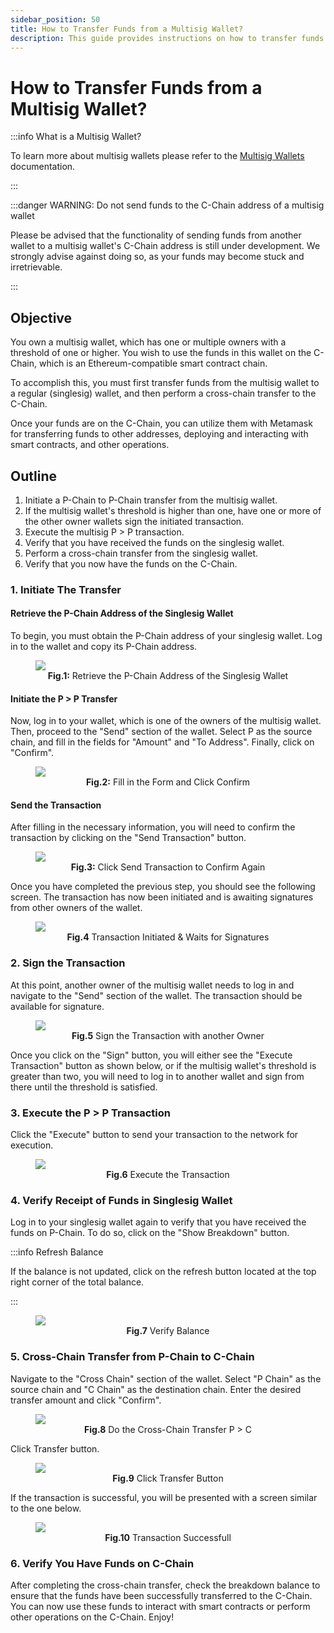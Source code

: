 ```yaml
---
sidebar_position: 50
title: How to Transfer Funds from a Multisig Wallet?
description: This guide provides instructions on how to transfer funds from a multisig wallet.
---
```


# How to Transfer Funds from a Multisig Wallet?

:::info What is a Multisig Wallet?

To learn more about multisig wallets please refer to the
[Multisig Wallets](/guides/multisig-wallets.md) documentation.

:::

:::danger WARNING: Do not send funds to the C-Chain address of a multisig wallet

Please be advised that the functionality of sending funds from another wallet to a multisig
wallet's C-Chain address is still under development. We strongly advise against doing so,
as your funds may become stuck and irretrievable.

:::

## Objective

You own a multisig wallet, which has one or multiple owners with a threshold of one or higher.
You wish to use the funds in this wallet on the C-Chain, which is an Ethereum-compatible smart
contract chain.

To accomplish this, you must first transfer funds from the multisig wallet to a regular
(singlesig) wallet, and then perform a cross-chain transfer to the C-Chain.

Once your funds are on the C-Chain, you can utilize them with Metamask for transferring funds
to other addresses, deploying and interacting with smart contracts, and other operations.

## Outline

1. Initiate a P-Chain to P-Chain transfer from the multisig wallet.
2. If the multisig wallet's threshold is higher than one, have one or more of the other owner wallets sign the initiated transaction.
3. Execute the multisig P > P transaction.
4. Verify that you have received the funds on the singlesig wallet.
5. Perform a cross-chain transfer from the singlesig wallet.
6. Verify that you now have the funds on the C-Chain.

### 1. Initiate The Transfer

#### Retrieve the P-Chain Address of the Singlesig Wallet

To begin, you must obtain the P-Chain address of your singlesig wallet. Log in to the wallet and
copy its P-Chain address.

<figure>
<img class="zoom" src="/img/msig-to-ssig/1-ssig-p-address.png#center"/>
<figcaption align = "center"><b>Fig.1:</b> Retrieve the P-Chain Address of the Singlesig Wallet</figcaption>
</figure>

#### Initiate the P > P Transfer

Now, log in to your wallet, which is one of the owners of the multisig wallet. Then, proceed to
the "Send" section of the wallet. Select P as the source chain, and fill in the fields for "Amount"
and "To Address". Finally, click on "Confirm".

<figure>
<img class="zoom" src="/img/msig-to-ssig/2-msig-p-transfer-initiate.png#center"/>
<figcaption align = "center"><b>Fig.2:</b> Fill in the Form and Click Confirm</figcaption>
</figure>

#### Send the Transaction

After filling in the necessary information, you will need to confirm the transaction by
clicking on the "Send Transaction" button.

<figure>
<img class="zoom" src="/img/msig-to-ssig/3-msig-p-transfer-send-txn.png#center"/>
<figcaption align = "center"><b>Fig.3:</b> Click Send Transaction to Confirm Again</figcaption>
</figure>

Once you have completed the previous step, you should see the following screen. The transaction
has now been initiated and is awaiting signatures from other owners of the wallet.

<figure>
<img class="zoom" src="/img/msig-to-ssig/4-msig-p-transfer-abort-txn.png#center"/>
<figcaption align = "center"><b>Fig.4</b> Transaction Initiated & Waits for Signatures</figcaption>
</figure>

### 2. Sign the Transaction

At this point, another owner of the multisig wallet needs to log in and navigate to the "Send"
section of the wallet. The transaction should be available for signature.

<figure>
<img class="zoom" src="/img/msig-to-ssig/5-msig-sign-txn.png#center"/>
<figcaption align = "center"><b>Fig.5</b> Sign the Transaction with another Owner</figcaption>
</figure>

Once you click on the "Sign" button, you will either see the "Execute Transaction" button as
shown below, or if the multisig wallet's threshold is greater than two, you will need to log
in to another wallet and sign from there until the threshold is satisfied.

### 3. Execute the P > P Transaction

Click the "Execute" button to send your transaction to the network for execution.

<figure>
<img class="zoom" src="/img/msig-to-ssig/6-msig-execute-txn.png#center"/>
<figcaption align = "center"><b>Fig.6</b> Execute the Transaction</figcaption>
</figure>

### 4. Verify Receipt of Funds in Singlesig Wallet

Log in to your singlesig wallet again to verify that you have received the funds on P-Chain.
To do so, click on the "Show Breakdown" button.

:::info Refresh Balance

If the balance is not updated, click on the refresh button located at the top right corner
of the total balance.

:::

<figure>
<img class="zoom" src="/img/msig-to-ssig/7-ssig-received-funds-on-p-chain.png#center"/>
<figcaption align = "center"><b>Fig.7</b> Verify Balance </figcaption>
</figure>

### 5. Cross-Chain Transfer from P-Chain to C-Chain

Navigate to the "Cross Chain" section of the wallet. Select "P Chain" as the source chain
and "C Chain" as the destination chain. Enter the desired transfer amount and click "Confirm".

<figure>
<img class="zoom" src="/img/msig-to-ssig/8-ssig-cross-chain-confirm.png#center"/>
<figcaption align = "center"><b>Fig.8</b> Do the Cross-Chain Transfer P > C</figcaption>
</figure>

Click Transfer button.

<figure>
<img class="zoom" src="/img/msig-to-ssig/9-ssig-cross-transfer.png#center"/>
<figcaption align = "center"><b>Fig.9</b> Click Transfer Button</figcaption>
</figure>

If the transaction is successful, you will be presented with a screen similar to the one below.

<figure>
<img class="zoom" src="/img/msig-to-ssig/10-ssig-cross-chain-success.png#center"/>
<figcaption align = "center"><b>Fig.10</b> Transaction Successfull</figcaption>
</figure>

### 6. Verify You Have Funds on C-Chain

After completing the cross-chain transfer, check the breakdown balance to ensure that the funds
have been successfully transferred to the C-Chain. You can now use these funds to interact with
smart contracts or perform other operations on the C-Chain. Enjoy!
